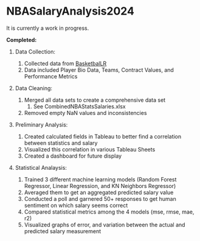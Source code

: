 # NBASalaryAnalysis2024

It is currently a work in progress.

**Completed:**

1. Data Collection:
    1. Collected data from [BasketbalLR  ](https://www.basketball-reference.com/)
    2. Data included Player Bio Data, Teams, Contract Values, and Performance Metrics
    
2. Data Cleaning:
    1. Merged all data sets to create a comprehensive data set
        1. See CombinedNBAStatsSalaries.xlsx
    2. Removed empty NaN values and inconsistencies
  
4. Preliminary Analysis:
    1. Created calculated fields in Tableau to better find a correlation between statistics and salary
    2. Visualized this correlation in various Tableau Sheets
    3. Created a dashboard for future display
  
5. Statistical Analaysis:
    1. Trained 3 different machine learning models (Random Forest Regressor, Linear Regression, and KN Neighbors Regressor)
    2. Averaged them to get an aggregated predicted salary value
    3. Conducted a poll and garnered 50+ responses to get human sentiment on which salary seems correct
    4. Compared statistical metrics among the 4 models (mse, rmse, mae, r2)
    5. Visualized graphs of error, and variation between the actual and predicted salary measurement 
